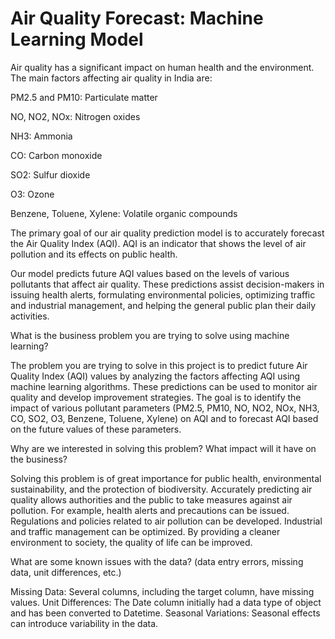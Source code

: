 # Air Quality Forecast: Machine Learning Model
Air quality has a significant impact on human health and the environment. The main factors affecting air quality in India are:

PM2.5 and PM10: Particulate matter

NO, NO2, NOx: Nitrogen oxides

NH3: Ammonia

CO: Carbon monoxide

SO2: Sulfur dioxide

O3: Ozone

Benzene, Toluene, Xylene: Volatile organic compounds

The primary goal of our air quality prediction model is to accurately forecast the Air Quality Index (AQI). AQI is an indicator that shows the level of air pollution and its effects on public health.


Our model predicts future AQI values based on the levels of various pollutants that affect air quality. These predictions assist decision-makers in issuing health alerts, formulating environmental policies, optimizing traffic and industrial management, and helping the general public plan their daily activities.


What is the business problem you are trying to solve using machine learning?

The problem you are trying to solve in this project is to predict future Air Quality Index (AQI) values by analyzing the factors affecting AQI using machine learning algorithms. These predictions can be used to monitor air quality and develop improvement strategies. The goal is to identify the impact of various pollutant parameters (PM2.5, PM10, NO, NO2, NOx, NH3, CO, SO2, O3, Benzene, Toluene, Xylene) on AQI and to forecast AQI based on the future values of these parameters.

Why are we interested in solving this problem? What impact will it have on the business?

Solving this problem is of great importance for public health, environmental sustainability, and the protection of biodiversity. Accurately predicting air quality allows authorities and the public to take measures against air pollution. For example, health alerts and precautions can be issued. Regulations and policies related to air pollution can be developed. Industrial and traffic management can be optimized. By providing a cleaner environment to society, the quality of life can be improved.

What are some known issues with the data? (data entry errors, missing data, unit differences, etc.)

Missing Data: Several columns, including the target column, have missing values.
Unit Differences: The Date column initially had a data type of object and has been converted to Datetime.
Seasonal Variations: Seasonal effects can introduce variability in the data.
